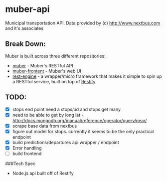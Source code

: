 # muber-api
Municipal transportation API. Data provided by (c) http://www.nextbus.com and it's associates

## Break Down:
Muber is built across three different repositories:

* [muber](https://github.com/t4ks/muber) - Muber's RESTful API
* [muber-frontent]() - Muber's web UI
* [rest-engine](https://github.com/t4ks/rest-engine) - a wrapper/micro framework that makes it simple to spin up a RESTful service,
    built on top of [Restify](https://www.npmjs.com/package/restify)

## TODO:
 * [X] stops end point need a stops/:id and stops get many
 * [X] need to be able to get by long lat -http://docs.mongodb.org/manual/reference/operator/query/near/
 * [X] scrape base data from nextbus
 * [X] figure out model for stops. currently it seems to be the only practical endpoint
 * [X] build predictions/departures api wrapper / endpoint
 * [X] Error handling
 * [ ] build frontend

###Tech Spec
* Node.js api built off of Restify
